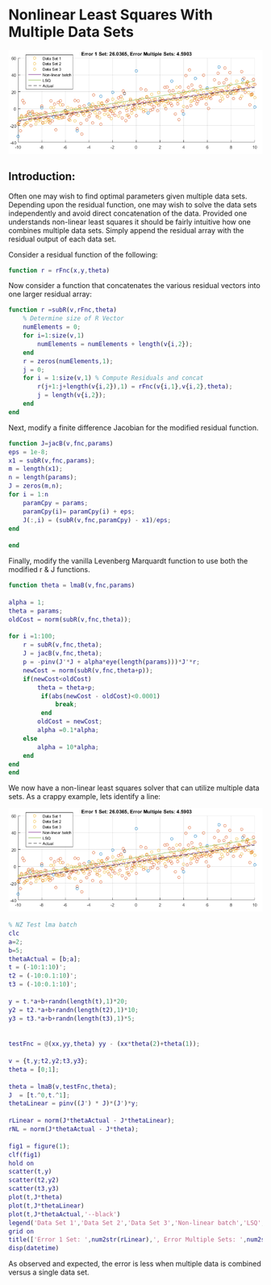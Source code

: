 # Nonlinear Least Squares With Multiple Data Sets

<p align='center'><img src='Images/lmaB1.png'</p>

## Introduction: 

Often one may wish to find optimal parameters given multiple data sets. Depending upon the residual function, one may wish to solve the data sets independently and avoid direct concatenation of the data. Provided one understands non-linear least squares it should be fairly intuitive how one combines multiple data sets. Simply append the residual array with the residual output of each data set. 

Consider a residual function of the following: 

```matlab
function r = rFnc(x,y,theta)
```

Now consider a function that concatenates the various residual vectors into one larger residual array: 

```matlab
function r =subR(v,rFnc,theta)
    % Determine size of R Vector
    numElements = 0;
    for i=1:size(v,1) 
        numElements = numElements + length(v{i,2});
    end
    r = zeros(numElements,1);
    j = 0;
    for i = 1:size(v,1) % Compute Residuals and concat 
        r(j+1:j+length(v{i,2}),1) = rFnc(v{i,1},v{i,2},theta);
        j = length(v{i,2});
    end
end
```
Next, modify a finite difference Jacobian for the modified residual function.

```matlab
function J=jacB(v,fnc,params)
eps = 1e-8;
x1 = subR(v,fnc,params);
m = length(x1);
n = length(params);
J = zeros(m,n);
for i = 1:n
    paramCpy = params; 
    paramCpy(i)= paramCpy(i) + eps;
    J(:,i) = (subR(v,fnc,paramCpy) - x1)/eps;
end

end
```

Finally, modify the vanilla Levenberg Marquardt function to use both the modified r & J functions. 

```matlab 
function theta = lmaB(v,fnc,params)

alpha = 1;
theta = params;
oldCost = norm(subR(v,fnc,theta));

for i =1:100;
    r = subR(v,fnc,theta);
    J = jacB(v,fnc,theta);
    p = -pinv(J'*J + alpha*eye(length(params)))*J'*r;
    newCost = norm(subR(v,fnc,theta+p));
    if(newCost<oldCost)
        theta = theta+p;  
         if(abs(newCost - oldCost)<0.0001)
             break;
         end
        oldCost = newCost;
        alpha =0.1*alpha;
    else
        alpha = 10*alpha;
    end
end
end

```

We now have a non-linear least squares solver that can utilize multiple data sets. As a crappy example, lets identify a line: 

<p align='center'><img src='Images/lmaB1.png'</p>

```matlab
% NZ Test lma batch
clc
a=2;
b=5;
thetaActual = [b;a];
t = (-10:1:10)';
t2 = (-10:0.1:10)';
t3 = (-10:0.1:10)';

y = t.*a+b+randn(length(t),1)*20;
y2 = t2.*a+b+randn(length(t2),1)*10;
y3 = t3.*a+b+randn(length(t3),1)*5;


testFnc = @(xx,yy,theta) yy - (xx*theta(2)+theta(1)); 

v = {t,y;t2,y2;t3,y3};
theta = [0;1];

theta = lmaB(v,testFnc,theta);
J  = [t.^0,t.^1];
thetaLinear = pinv((J') * J)*(J')*y;

rLinear = norm(J*thetaActual - J*thetaLinear);
rNL = norm(J*thetaActual - J*theta);

fig1 = figure(1);
clf(fig1)
hold on 
scatter(t,y)
scatter(t2,y2)
scatter(t3,y3)
plot(t,J*theta)
plot(t,J*thetaLinear)
plot(t,J*thetaActual,'--black')
legend('Data Set 1','Data Set 2','Data Set 3','Non-linear batch','LSQ','Actual')
grid on
title(['Error 1 Set: ',num2str(rLinear),', Error Multiple Sets: ',num2str(rNL)])
disp(datetime)
```
As observed and expected, the error is less when multiple data is combined versus a single data set. 

